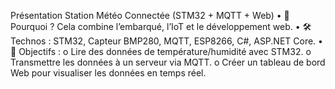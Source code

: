 Présentation
Station Météo Connectée (STM32 + MQTT + Web)
•	📌 Pourquoi ? Cela combine l’embarqué, l’IoT et le développement web.
•	🛠 Technos : STM32, Capteur BMP280, MQTT, ESP8266, C#, ASP.NET Core.
•	🎯 Objectifs :
o	Lire des données de température/humidité avec STM32.
o	Transmettre les données à un serveur via MQTT.
o	Créer un tableau de bord Web pour visualiser les données en temps réel.
